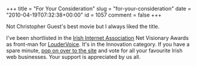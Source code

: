 +++
title = "For Your Consideration"
slug = "for-your-consideration"
date = "2010-04-19T07:32:38+00:00"
id = 1057
comment = false
+++

Not Christopher Guest's best movie but I always liked the title.

I've been shortlisted in the [Irish Internet Association](http://www.iia.ie/) Net Visionary Awards as front-man for [LouderVoice](http://www.loudervoice.com/). It's in the Innovation category. If you have a spare minute, [pop on over to the site](http://loud.ie/9CGiMO) and vote for all your favourite Irish web businesses. Your support is appreciated by us all.
